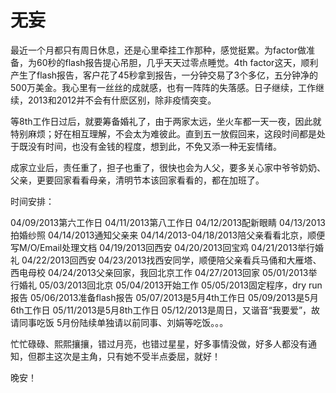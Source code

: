 # 无妄

最近一个月都只有周日休息，还是心里牵挂工作那种，感觉挺累。为factor做准备，为60秒的flash报告提心吊胆，几乎天天过零点睡觉。4th factor这天，顺利产生了flash报告，客户花了45秒拿到报告，一分钟交易了3个多亿，五分钟净的500万美金。我心里有一丝丝的成就感，也有一阵阵的失落感。日子继续，工作继续，2013和2012并不会有什麽区别，除非疫情突变。

等8th工作日过后，就要筹备婚礼了，由于两家太远，坐火车都一天一夜，因此就特别麻烦；好在相互理解，不会太为难彼此。直到五一放假回来，这段时间都是处于既没有时间，也没有金钱的程度，想到此，不免又添一种无妄情绪。

成家立业后，责任重了，担子也重了，很快也会为人父，要多关心家中爷爷奶奶、父亲，更要回家看看母亲，清明节本该回家看看的，都在加班了。

时间安排：

04/09/2013第六工作日 
04/11/2013第八工作日 
04/12/2013配新眼睛 
04/13/2013拍婚纱照 
04/14/2013通知父亲来 
04/14/2013-04/18/2013陪父亲看看北京，顺便写M/O/Email处理文档 
04/19/2013回西安 
04/20/2013回宝鸡 
04/21/2013举行婚礼 
04/22/2013回西安 
04/23/2013找西安同学，顺便陪父亲看兵马俑和大雁塔、西电母校 
04/24/2013父亲回家，我回北京工作 
04/27/2013回家 
05/01/2013举行婚礼 
05/03/2013回北京 
05/04/2013开始工作 
05/05/2013固定程序，dry run报告 
05/06/2013准备flash报告 
05/07/2013是5月4th工作日 
05/09/2013是5月6th工作日 
05/11/2013是5月8th工作日 
05/12/2013是周日，又谐音“我要爱”，故请同事吃饭 
5月份陆续单独请以前同事、刘娟等吃饭。。。 

忙忙碌碌、熙熙攘攘，错过月亮，也错过星星，好多事情没做，好多人都没有通知，但郡主这次是主角，只有她不受半点委屈，就好！

晚安！
